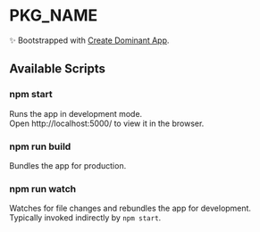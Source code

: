 # PKG_NAME

✨ Bootstrapped with [Create Dominant App](https://www.npmjs.com/package/create-dominant-app).

## Available Scripts

### npm start

Runs the app in development mode.<br>
Open http://localhost:5000/ to view it in the browser.

### npm run build

Bundles the app for production.

### npm run watch

Watches for file changes and rebundles the app for development.<br>
Typically invoked indirectly by `npm start`.
